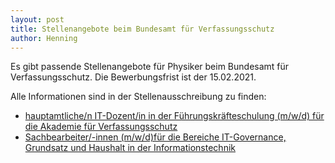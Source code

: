 ```yaml
---
layout: post
title: Stellenangebote beim Bundesamt für Verfassungsschutz
author: Henning
---
```


Es gibt passende Stellenangebote für Physiker beim Bundesamt für Verfassungsschutz.
Die Bewerbungsfrist ist der 15.02.2021.

Alle Informationen sind in der Stellenausschreibung zu finden:

* [hauptamtliche/n IT-Dozent/in in der Führungskräfteschulung (m/w/d)  für die Akademie für Verfassungsschutz](dokumente/ausschreibungen_jobboerse/2021-01-19_bfv1.pdf)
* [Sachbearbeiter/-innen (m/w/d)für die Bereiche IT-Governance, Grundsatz und Haushalt in der Informationstechnik](dokumente/ausschreibungen_jobboerse/2021-01-19_bfv2.pdf)
